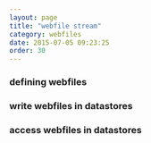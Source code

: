 ```yaml
---
layout: page
title: "webfile stream"
category: webfiles
date: 2015-07-05 09:23:25
order: 30
---
```


### defining webfiles

### write webfiles in datastores

### access webfiles in datastores

